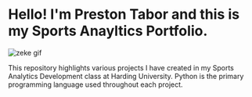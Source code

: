 # Hello! I'm Preston Tabor and this is my Sports Anayltics Portfolio.

![zeke gif](https://github.com/user-attachments/assets/aa72c109-356a-4972-85df-252dec4965d1)

This repository highlights various projects I have created in my Sports Analytics Development class at Harding University. Python is the primary programming language used throughout each project. 

